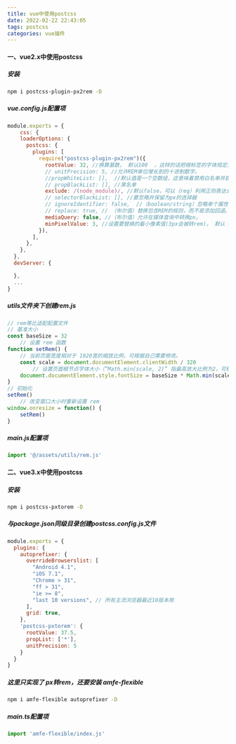 ```yaml
---
title: vue中使用postcss
date: 2022-02-22 22:43:05
tags: postcss
categories: vue插件
---
```


#### 一、vue2.x中使用postcss

##### 安装

```sh
npm i postcss-plugin-px2rem -D
```

##### vue.config.js配置项

```js
module.exports = {
	css: {
    loaderOptions: {
      postcss: {
        plugins: [
          require("postcss-plugin-px2rem")({
            rootValue: 32, //换算基数， 默认100  ，这样的话把根标签的字体规定为1rem为50px,这样就可以从设计稿上量出多少个px直接在代码中写多上px了。
            // unitPrecision: 5, //允许REM单位增长到的十进制数字。
            //propWhiteList: [],  //默认值是一个空数组，这意味着禁用白名单并启用所有属性。
            // propBlackList: [], //黑名单
            exclude: /(node_module)/, //默认false，可以（reg）利用正则表达式排除某些文件夹的方法，例如/(node_module)/ 。如果想把前端UI框架内的px也转换成rem，请把此属性设为默认值
            // selectorBlackList: [], //要忽略并保留为px的选择器
            // ignoreIdentifier: false,  //（boolean/string）忽略单个属性的方法，启用ignoreidentifier后，replace将自动设置为true。
            // replace: true, // （布尔值）替换包含REM的规则，而不是添加回退。
            mediaQuery: false, //（布尔值）允许在媒体查询中转换px。
            minPixelValue: 3, //设置要替换的最小像素值(3px会被转rem)。 默认 0
          }),
        ],
      },
    },
  },
  devServer: {

  },
  ...
}
```

##### utils文件夹下创建rem.js

```js
// rem等比适配配置文件
// 基准大小
const baseSize = 32
    // 设置 rem 函数
function setRem() {
    // 当前页面宽度相对于 1920宽的缩放比例，可根据自己需要修改。
    const scale = document.documentElement.clientWidth / 320
        // 设置页面根节点字体大小（“Math.min(scale, 2)” 指最高放大比例为2，可根据实际业务需求调整）
    document.documentElement.style.fontSize = baseSize * Math.min(scale, 3) + 'px'
}
// 初始化
setRem()
    // 改变窗口大小时重新设置 rem
window.onresize = function() {
    setRem()
}
```

##### main.js配置项

```js
import '@/assets/utils/rem.js'
```



#### 二、vue3.x中使用postcss

##### 安装

```sh
npm i postcss-pxtorem -D
```

##### 与package.json同级目录创建postcss.config.js文件

```js
module.exports = {
  plugins: {
    autoprefixer: {
      overrideBrowserslist: [
        "Android 4.1",
        "iOS 7.1",
        "Chrome > 31",
        "ff > 31",
        "ie >= 8",
        "last 10 versions", // 所有主流浏览器最近10版本用
      ],
      grid: true,
    },
    'postcss-pxtorem': {
      rootValue: 37.5,
      propList: ['*'],
      unitPrecision: 5
    }
  }
}
```

##### 这里只实现了 px转rem，还要安装 amfe-flexible

```sh
npm i amfe-flexible autoprefixer -D
```

##### main.ts配置项

```js
import 'amfe-flexible/index.js'
```

